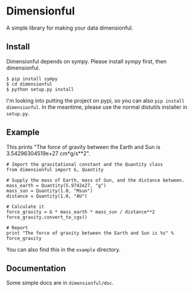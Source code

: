 Dimensionful
============

A simple library for making your data dimensionful.

Install
-------

Dimensionful depends on sympy. Please install sympy first, then dimensionful.

    $ pip install sympy
    $ cd dimensionful
    $ python setup.py install

I'm looking into putting the project on pypi, so you can also ``pip install
dimensionful``. In the meantime, please use the normal distutils installer in
`setup.py`.

Example
-------

This prints "The force of gravity between the Earth and Sun is
3.54296304519e+27 cm*g/s**2".

    # Import the gravitational constant and the Quantity class
    from dimensionful import G, Quantity

    # Supply the mass of Earth, mass of Sun, and the distance between.
    mass_earth = Quantity(5.9742e27, "g")
    mass_sun = Quantity(1.0, "Msun")
    distance = Quantity(1.0, "AU")

    # Calculate it
    force_gravity = G * mass_earth * mass_sun / distance**2
    force_gravity.convert_to_cgs()

    # Report
    print "The force of gravity between the Earth and Sun is %s" % force_gravity


You can also find this in the `example` directory.

Documentation
-------------

Some simple docs are in `dimensionful/doc`.
